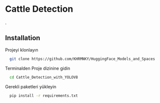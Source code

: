 
# Cattle Detection

.


## Installation


Projeyi klonlayın

```bash
  git clone https://github.com/KHRMNKY/HuggingFace_Models_and_Spaces
```

Terminalden Proje dizinine gidin

```bash
  cd Cattle_Detection_with_YOLOV8
```

Gerekli paketleri yükleyin

```bash
  pip install -r requirements.txt
```


  

